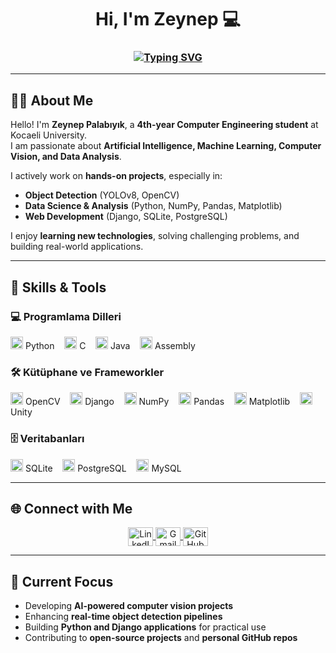 <h1 align="center">Hi, I'm Zeynep  💻</h1>
<h3 align="center">
  <a href="https://git.io/typing-svg">
    <img src="https://readme-typing-svg.herokuapp.com?font=Fira+Code&weight=500&size=22&pause=1000&color=800080&center=true&vCenter=true&width=500&lines=Welcome+to+my+GitHub+profile" alt="Typing SVG" />
  </a>
</h3>


---

## 👩‍💻 About Me
Hello! I'm **Zeynep Palabıyık**, a **4th-year Computer Engineering student** at Kocaeli University.  
I am passionate about **Artificial Intelligence, Machine Learning, Computer Vision, and Data Analysis**.  

I actively work on **hands-on projects**, especially in:
- **Object Detection** (YOLOv8, OpenCV)  
- **Data Science & Analysis** (Python, NumPy, Pandas, Matplotlib)  
- **Web Development** (Django, SQLite, PostgreSQL)  

I enjoy **learning new technologies**, solving challenging problems, and building real-world applications.  

---

## 🔧 Skills & Tools

### 💻 Programlama Dilleri
<img src="https://cdn.jsdelivr.net/gh/devicons/devicon/icons/python/python-original.svg" height="20" width="20">  Python &nbsp;&nbsp;
<img src="https://cdn.jsdelivr.net/gh/devicons/devicon/icons/c/c-original.svg" height="20" width="20">  C &nbsp;&nbsp;
<img src="https://cdn.jsdelivr.net/gh/devicons/devicon/icons/java/java-original.svg" height="20" width="20">  Java &nbsp;&nbsp;
<img src="https://cdn.jsdelivr.net/gh/devicons/devicon/icons/c/c-original.svg" height="20" width="20">  Assembly

### 🛠 Kütüphane ve Frameworkler
<img src="https://cdn.jsdelivr.net/gh/devicons/devicon/icons/opencv/opencv-original.svg" height="20" width="20">  OpenCV &nbsp;&nbsp;
<img src="https://cdn.jsdelivr.net/npm/simple-icons@v7/icons/django.svg" height="20" width="20">  Django &nbsp;&nbsp;
<img src="https://cdn.jsdelivr.net/gh/devicons/devicon/icons/numpy/numpy-original.svg" height="20" width="20">  NumPy &nbsp;&nbsp;
<img src="https://cdn.jsdelivr.net/gh/devicons/devicon/icons/pandas/pandas-original.svg" height="20" width="20">  Pandas &nbsp;&nbsp;
<img src="https://cdn.jsdelivr.net/gh/devicons/devicon/icons/matplotlib/matplotlib-original.svg" height="20" width="20">  Matplotlib &nbsp;&nbsp;
<img src="https://cdn.jsdelivr.net/gh/devicons/devicon/icons/unity/unity-original.svg" height="20" width="20">  Unity

### 🗄 Veritabanları
<img src="https://cdn.jsdelivr.net/gh/devicons/devicon/icons/sqlite/sqlite-original.svg" height="20" width="20">  SQLite &nbsp;&nbsp;
<img src="https://cdn.jsdelivr.net/gh/devicons/devicon/icons/postgresql/postgresql-original.svg" height="20" width="20">  PostgreSQL &nbsp;&nbsp;
<img src="https://cdn.jsdelivr.net/gh/devicons/devicon/icons/mysql/mysql-original.svg" height="20" width="20">  MySQL


---

## 🌐 Connect with Me
<p align="center">
  <a href="https://www.linkedin.com/in/zeynep-palabıyık-5996a8270/" target="_blank">
    <img align="center" src="https://raw.githubusercontent.com/rahuldkjain/github-profile-readme-generator/master/src/images/icons/Social/linked-in-alt.svg" alt="LinkedIn" height="30" width="40" />
  </a>
  <a href="mailto:220202016@kocaeli.edu.tr" target="_blank">
    <img align="center" src="https://upload.wikimedia.org/wikipedia/commons/7/7e/Gmail_icon_%282020%29.svg" alt="Gmail" height="30" width="40" />
  </a>
  <a href="https://github.com/zeynepplbyk" target="_blank">
    <img align="center" src="https://cdn.jsdelivr.net/gh/devicons/devicon/icons/github/github-original.svg" alt="GitHub" height="30" width="40" />
  </a>
</p>

---

## 🚀 Current Focus
- Developing **AI-powered computer vision projects**  
- Enhancing **real-time object detection pipelines**  
- Building **Python and Django applications** for practical use  
- Contributing to **open-source projects** and **personal GitHub repos**
